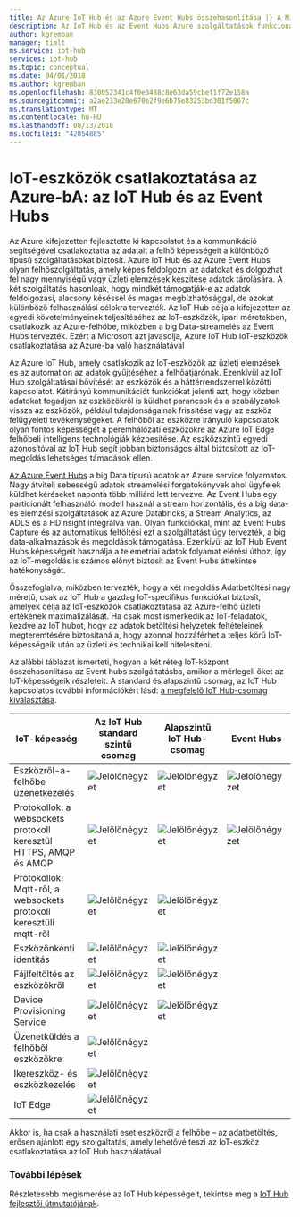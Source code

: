 ```yaml
---
title: Az Azure IoT Hub és az Azure Event Hubs összehasonlítása |} A Microsoft Docs
description: Az IoT Hub és az Event Hubs Azure szolgáltatások funkcionális eltérések és a használati esetek menüpont kiemelve összehasonlítása. Összehasonlítását tartalmazza a támogatott protokollok, kezelés, figyelés, és feltölti a fájlt.
author: kgremban
manager: timlt
ms.service: iot-hub
services: iot-hub
ms.topic: conceptual
ms.date: 04/01/2018
ms.author: kgremban
ms.openlocfilehash: 830052341c4f0e3488c8e63da59cbef1f72e158a
ms.sourcegitcommit: a2ae233e20e670e2f9e6b75e83253bd301f5067c
ms.translationtype: MT
ms.contentlocale: hu-HU
ms.lasthandoff: 08/13/2018
ms.locfileid: "42054885"
---
```

# <a name="connecting-iot-devices-to-azure-iot-hub-and-event-hubs"></a>IoT-eszközök csatlakoztatása az Azure-bA: az IoT Hub és az Event Hubs

Az Azure kifejezetten fejlesztette ki kapcsolatot és a kommunikáció segítségével csatlakoztatta az adatait a felhő képességeit a különböző típusú szolgáltatásokat biztosít. Azure IoT Hub és az Azure Event Hubs olyan felhőszolgáltatás, amely képes feldolgozni az adatokat és dolgozhat fel nagy mennyiségű vagy üzleti elemzések készítése adatok tárolására. A két szolgáltatás hasonlóak, hogy mindkét támogatják-e az adatok feldolgozási, alacsony késéssel és magas megbízhatósággal, de azokat különböző felhasználási célokra tervezték. Az IoT Hub célja a kifejezetten az egyedi követelményeinek teljesítéséhez az IoT-eszközök, ipari méretekben, csatlakozik az Azure-felhőbe, miközben a big Data-streamelés az Event Hubs tervezték. Ezért a Microsoft azt javasolja, Azure IoT Hub IoT-eszközök csatlakoztatása az Azure-ba való használatával

Az Azure IoT Hub, amely csatlakozik az IoT-eszközök az üzleti elemzések és az automation az adatok gyűjtéséhez a felhőátjárónak. Ezenkívül az IoT Hub szolgáltatásai bővítését az eszközök és a háttérrendszerrel közötti kapcsolatot. Kétirányú kommunikációt funkciókat jelenti azt, hogy közben adatokat fogadjon az eszközökről is küldhet parancsok és a szabályzatok vissza az eszközök, például tulajdonságainak frissítése vagy az eszköz felügyeleti tevékenységeket.  A felhőből az eszközre irányuló kapcsolatok olyan fontos képességét a peremhálózati eszközökre az Azure IoT Edge felhőbeli intelligens technológiák kézbesítése. Az eszközszintű egyedi azonosítóval az IoT Hub segít jobban biztonságos által biztosított az IoT-megoldás lehetséges támadások ellen. 

[Az Azure Event Hubs](../event-hubs/event-hubs-what-is-event-hubs.md) a big Data típusú adatok az Azure service folyamatos. Nagy átviteli sebességű adatok streamelési forgatókönyvek ahol ügyfelek küldhet kéréseket naponta több milliárd lett tervezve. Az Event Hubs egy particionált felhasználói modell használ a stream horizontális, és a big data- és elemzési szolgáltatások az Azure Databricks, a Stream Analytics, az ADLS és a HDInsight integrálva van. Olyan funkciókkal, mint az Event Hubs Capture és az automatikus feltöltési ezt a szolgáltatást úgy tervezték, a big data-alkalmazások és megoldások támogatása. Ezenkívül az IoT Hub Event Hubs képességeit használja a telemetriai adatok folyamat elérési úthoz, így az IoT-megoldás is számos előnyt biztosít az Event Hubs áttekintse hatékonyságát.

Összefoglalva, miközben tervezték, hogy a két megoldás Adatbetöltési nagy méretű, csak az IoT Hub a gazdag IoT-specifikus funkciókat biztosít, amelyek célja az IoT-eszközök csatlakoztatása az Azure-felhő üzleti értékének maximalizálását.  Ha csak most ismerkedik az IoT-feladatok, kezdve az IoT hubot, hogy az adatok betöltési helyzetek feltételeinek megteremtésére biztosítaná a, hogy azonnal hozzáférhet a teljes körű IoT-képességeik után az üzleti és technikai kell hitelesíteni.

Az alábbi táblázat ismerteti, hogyan a két réteg IoT-központ összehasonlítása az Event hubs szolgáltatásba, amikor a mérlegeli őket az IoT-képességeik részleteit. A standard és alapszintű csomag, az IoT Hub kapcsolatos további információkért lásd: [a megfelelő IoT Hub-csomag kiválasztása](iot-hub-scaling.md).

| IoT-képesség | Az IoT Hub standard szintű csomag | Alapszintű IoT Hub-csomag | Event Hubs |
| --- | --- | --- | --- |
| Eszközről-a-felhőbe üzenetkezelés | ![Jelölőnégyzet][checkmark] | ![Jelölőnégyzet][checkmark] | ![Jelölőnégyzet][checkmark] |
| Protokollok: a websockets protokoll keresztül HTTPS, AMQP és AMQP | ![Jelölőnégyzet][checkmark] | ![Jelölőnégyzet][checkmark] | ![Jelölőnégyzet][checkmark] |
| Protokollok: Mqtt-ről, a websockets protokoll keresztüli mqtt-ről | ![Jelölőnégyzet][checkmark] | ![Jelölőnégyzet][checkmark] |  |
| Eszközönkénti identitás | ![Jelölőnégyzet][checkmark] | ![Jelölőnégyzet][checkmark] |  |
| Fájlfeltöltés az eszközökről | ![Jelölőnégyzet][checkmark] | ![Jelölőnégyzet][checkmark] |  |
| Device Provisioning Service | ![Jelölőnégyzet][checkmark] | ![Jelölőnégyzet][checkmark] |  |
| Üzenetküldés a felhőből eszközökre | ![Jelölőnégyzet][checkmark] |  |  |
| Ikereszköz- és eszközkezelés | ![Jelölőnégyzet][checkmark] |  |  |
| IoT Edge | ![Jelölőnégyzet][checkmark] |  |  |

Akkor is, ha csak a használati eset eszközről a felhőbe – az adatbetöltés, erősen ajánlott egy szolgáltatás, amely lehetővé teszi az IoT-eszköz csatlakoztatása az IoT Hub használatával. 

### <a name="next-steps"></a>További lépések

Részletesebb megismerése az IoT Hub képességeit, tekintse meg a [IoT Hub fejlesztői útmutatójának](iot-hub-devguide.md).

<!-- This one reference link is used over and over. --robinsh -->
[checkmark]: ./media/iot-hub-compare-event-hubs/ic195031.png

